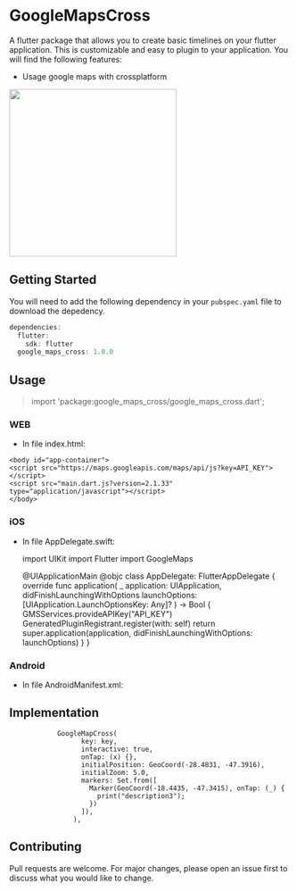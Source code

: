 # GoogleMapsCross

A flutter package that allows you to create basic timelines on your flutter application. This is customizable and easy to plugin to your application. You will find the following features:

* Usage google maps with crossplatform

<image src="https://github.com/zapiti/google_maps_cross/blob/main/maps.png" height="300em"/>

## Getting Started

You will need to add the following dependency in your `pubspec.yaml` file to download the depedency.

```dart
dependencies:
  flutter:
    sdk: flutter
  google_maps_cross: 1.0.0
```


## Usage

> import 'package:google_maps_cross/google_maps_cross.dart';

### WEB
   * In file index.html:
   
   
    <body id="app-container">
    <script src="https://maps.googleapis.com/maps/api/js?key=API_KEY"></script>
    <script src="main.dart.js?version=2.1.33" type="application/javascript"></script>
    </body>

    
### iOS
 * In file AppDelegate.swift:
 
    import UIKit
    import Flutter
    import GoogleMaps

    @UIApplicationMain
    @objc class AppDelegate: FlutterAppDelegate {
      override func application(
        _ application: UIApplication,
        didFinishLaunchingWithOptions launchOptions: [UIApplication.LaunchOptionsKey: Any]?
      ) -> Bool {
        GMSServices.provideAPIKey("API_KEY")
        GeneratedPluginRegistrant.register(with: self)
        return super.application(application, didFinishLaunchingWithOptions: launchOptions)
      }
    }
  
    
 ### Android
   * In file AndroidManifest.xml:
    
       <application
            android:label="example"
            android:icon="@mipmap/ic_launcher">
           <meta-data android:name="com.google.android.geo.API_KEY"
               android:value="API_KEY"/>
            <activity
                android:name=".MainActivity"
                android:launchMode="singleTop"
                android:theme="@style/LaunchTheme"
                android:configChanges="orientation|keyboardHidden|keyboard|screenSize|smallestScreenSize|locale|layoutDirection|fontScale|screenLayout|density|uiMode"
                android:hardwareAccelerated="true"
                android:windowSoftInputMode="adjustResize">

## Implementation

```
            GoogleMapCross(
                  key: key,
                  interactive: true,
                  onTap: (x) {},
                  initialPosition: GeoCoord(-28.4831, -47.3916),
                  initialZoom: 5.0,
                  markers: Set.from([
                    Marker(GeoCoord(-18.4435, -47.3415), onTap: (_) {
                      print("description3");
                    })
                  ]),
                ),
```

## Contributing

Pull requests are welcome. For major changes, please open an issue first to discuss what you would like to change.

